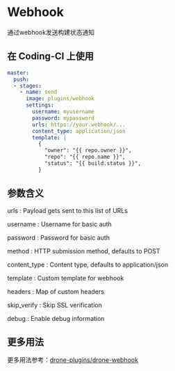 # Webhook

通过webhook发送构建状态通知

## 在 Coding-CI 上使用

```yml
master:
  push:
  - stages:
    - name: send
      image: plugins/webhook
      settings:
        username: myusername
        password: mypassword
        urls: https://your.webhook/...
        content_type: application/json
        template: |
          {
            "owner": "{{ repo.owner }}",
            "repo": "{{ repo.name }}",
            "status": "{{ build.status }}",
          }
```

## 参数含义

urls
: Payload gets sent to this list of URLs

username
: Username for basic auth

password
: Password for basic auth

method
: HTTP submission method, defaults to POST

content_type
: Content type, defaults to application/json

template
: Custom template for webhook

headers
: Map of custom headers

skip_verify
: Skip SSL verification

debug
: Enable debug information

## 更多用法

更多用法参考：[drone-plugins/drone-webhook](https://github.com/drone-plugins/drone-webhook)
